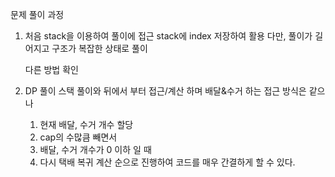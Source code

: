 문제 풀이 과정
1. 처음 stack을 이용하여 풀이에 접근
   stack에 index 저장하여 활용
   다만, 풀이가 길어지고 구조가 복잡한 상태로 풀이

   다른 방법 확인

 2. DP 풀이
    스택 풀이와 뒤에서 부터 접근/계산 하며 배달&수거 하는 접근 방식은 같으나
    1. 현재 배달, 수거 개수 할당
    2. cap의 수많큼 빼면서
    3. 배달, 수거 개수가 0 이하 일 때
    4. 다시 택배 복귀 계산
    순으로 진행하여 코드를 매우 간결하게 할 수 있다.
